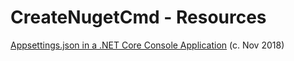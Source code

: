 # CreateNugetCmd - Resources

[Appsettings.json in a .NET Core Console Application](https://www.adamrussell.com/appsettings-json-in-a-net-core-console-application)
(c. Nov 2018)
